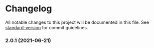 # Changelog

All notable changes to this project will be documented in this file. See [standard-version](https://github.com/conventional-changelog/standard-version) for commit guidelines.

### 2.0.1 (2021-06-21)

